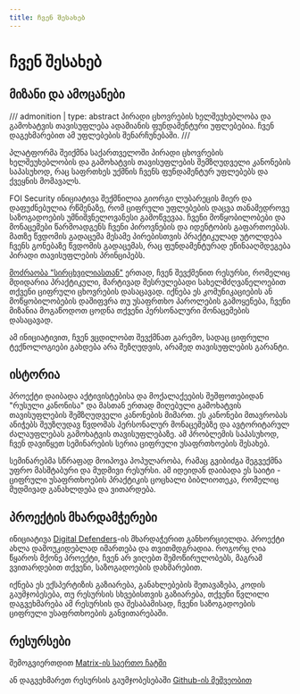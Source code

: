 ```yaml
---
title: ჩვენ შესახებ
---
```


# ჩვენ შესახებ

## მიზანი და ამოცანები

/// admonition | 
    type: abstract
პირადი ცხოვრების ხელშეუხებლობა და გამოხატვის თავისუფლება ადამიანის ფუნდამენტური უფლებებია.
ჩვენ დაგეხმარებით ამ უფლებების შენარჩუნებაში.
///

პლატფორმა შეიქმნა საქართველოში პირადი ცხოვრების ხელშეუხებლობის და გამოხატვის თავისუფლების
შემზღუდველი კანონების საპასუხოდ, რაც საფრთხეს უქმნის ჩვენს ფუნდამენტურ 
უფლებებს და ქვეყნის მომავალს.

FOI Security ინიციატივა შექმნილია გიორგი ლუბარეცის მიერ და დაფუძნებულია რწმენაზე, რომ 
ციფრული უფლებების დაცვა თანამედროვე საზოგადოების უმნიშვნელოვანესი გამოწვევაა. 
ჩვენი მოწყობილობები და მონაცემები წარმოადგენს ჩვენი პიროვნების
და იდენტობის გაფართოებას. მათზე წვდომის გადაცემა მესამე პირებისთვის პრაქტიკულად უტოლდება
ჩვენს გონებაზე წვდომის გადაცემას, რაც ფუნდამენტურად ეწინააღმდეგება პირადი თავისუფლების პრინციპებს.

[მოძრაობა "სირცხვილიასთან"](https://shame.ge/) ერთად, ჩვენ შევქმენით რესურსი, რომელიც მდიდარია პრაქტიკული, 
მარტივად შესრულებადი სახელმძღვანელოებით თქვენი ციფრული ცხოვრების დასაცავად. 
იქნება ეს კომუნიკაციების ან მოწყობილობების დაშიფვრა თუ უსაფრთხო პაროლების გამოყენება, 
ჩვენი მიზანია მოგაწოდოთ ცოდნა თქვენი პერსონალური მონაცემების დასაცავად.

ამ ინიციატივით, ჩვენ ვცდილობთ შევქმნათ გარემო, სადაც ციფრული ტექნოლოგიები გახდება არა შეზღუდვის, 
არამედ თავისუფლების გარანტი.

## ისტორია

პროექტი დაიბადა აქტივისტებისა და მოქალაქეების შეშფოთებიდან "რუსული კანონისა" და მასთან ერთად 
მიღებული გამოხატვის თავისუფლების შემზღუდველი კანონების მიმართ. ეს კანონები მთავრობას ანიჭებს 
შეუზღუდავ წვდომას პერსონალურ მონაცემებზე და ავტორიტარულ ძალაუფლებას გამოხატვის თავისუფლებაზე.
ამ პრობლემის საპასუხოდ, ჩვენ დავიწყეთ სემინარების სერია ციფრული უსაფრთხოების შესახებ.

სემინარებმა სწრაფად მოიპოვა პოპულარობა, რამაც გვიბიძგა შეგვექმნა უფრო მასშტაბური 
და მუდმივი რესურსი. ამ იდეიდან დაიბადა ეს საიტი - ციფრული უსაფრთხოების პრაქტიკის 
ცოცხალი ბიბლიოთეკა, რომელიც მუდმივად განახლდება და ვითარდება.


## პროექტის მხარდამჭერები
ინიციატივა [Digital Defenders](https://www.digitaldefenders.org/)-ის მხარდაჭერით განხორციელდა. 
პროექტი ახლა დამოუკიდებლად იმართება და თვითმდგრადია. როგორც ღია წყაროს მქონე პროექტი, 
ჩვენ არ ვიღებთ შემოწირულობებს, მაგრამ ვვითარდებით თქვენი, საზოგადოების დახმარებით.

იქნება ეს ექსპერტიზის გაზიარება, განახლებების შეთავაზება, კოდის გაუმჯობესება,
თუ რესურსის სხვებისთვის გაზიარება, თქვენი წვლილი დაგვეხმარება ამ რესურსის და შესაბამისად,
ჩვენი საზოგადოების ციფრული უსაფრთხოების განვითარებაში.

## რესურსები

შემოგვიერთდით [Matrix-ის საერთო ჩატში](https://app.element.io/#/room/#foi:mozilla.org)

ან დაგვეხმარეთ რესურსის გაუმჯობესებაში [Github-ის მეშვეობით](https://github.com/foige/security.foi.ge)